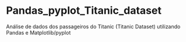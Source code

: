 # Pandas_pyplot_Titanic_dataset
Análise de dados dos passageiros do Titanic (Titanic Dataset) utilizando Pandas e Matplotlib/pyplot
